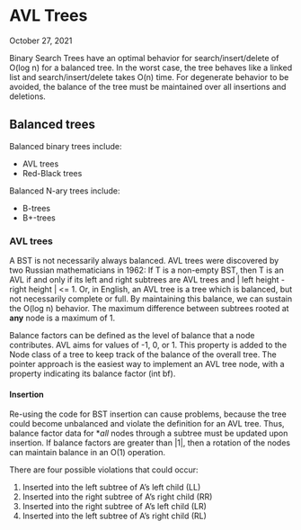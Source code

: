 # AVL Trees
October 27, 2021

Binary Search Trees have an optimal behavior for search/insert/delete of O(log n) for a balanced tree. In the worst case, the tree behaves like a linked list and search/insert/delete takes O(n) time. For degenerate behavior to be avoided, the balance of the tree must be maintained over all insertions and deletions.

## Balanced trees
Balanced binary trees include: 
- AVL trees
- Red-Black trees

Balanced N-ary trees include:
- B-trees
- B+-trees

### AVL trees
A BST is not necessarily always balanced. AVL trees were discovered by two Russian mathematicians in 1962: If T is a non-empty BST, then T is an AVL if and only if its left and right subtrees are AVL trees and | left height - right height | <= 1. Or, in English, an AVL tree is a tree which is balanced, but not necessarily complete or full. By maintaining this balance, we can sustain the O(log n) behavior. The maximum difference between subtrees rooted at **any** node is a maximum of 1.

Balance factors can be defined as the level of balance that a node contributes. AVL aims for values of -1, 0, or 1. This property is added to the Node class of a tree to keep track of the balance of the overall tree. The pointer approach is the easiest way to implement an AVL tree node, with a property indicating its balance factor (int bf).

#### Insertion
Re-using the code for BST insertion can cause problems, because the tree could become unbalanced and violate the definition for an AVL tree. Thus, balance factor data for **all* nodes through a subtree must be updated upon insertion. If balance factors are greater than |1|, then a rotation of the nodes can maintain balance in an O(1) operation. 

There are four possible violations that could occur:
1. Inserted into the left subtree of A’s left child (LL)
2. Inserted into the right subtree of A’s right child (RR)
3. Inserted into the right subtree of A’s left child (LR)
4. Inserted into the left subtree of A’s right child (RL)

